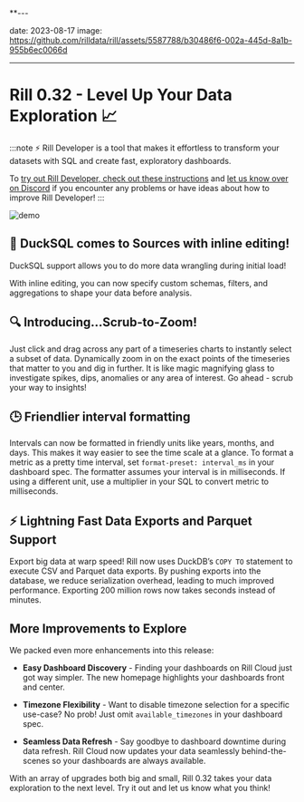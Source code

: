 **---

date: 2023-08-17
image: https://github.com/rilldata/rill/assets/5587788/b30486f6-002a-445d-8a1b-955b6ec0066d

---

# Rill 0.32 -  Level Up Your Data Exploration 📈

:::note
⚡ Rill Developer is a tool that makes it effortless to transform your datasets with SQL and create fast, exploratory dashboards.

To [try out Rill Developer, check out these instructions](../../install) and [let us know over on Discord](https://bit.ly/3bbcSl9) if you encounter any problems or have ideas about how to improve Rill Developer!
:::

![demo](https://cdn.rilldata.com/docs/release-notes/release-0.32.gif "demo")

## 🦆 DuckSQL comes to Sources with inline editing! 

DuckSQL support allows you to do more data wrangling during initial load!

With inline editing, you can now specify custom schemas, filters, and aggregations to shape your data before analysis.

## 🔍 Introducing...Scrub-to-Zoom!
Just click and drag across any part of a timeseries charts to instantly select a subset of data.
Dynamically zoom in on the exact points of the timeseries that matter to you and dig in further.
It is like magic magnifying glass to investigate spikes, dips, anomalies or any area of interest. 
Go ahead - scrub your way to insights!

## 🕒 Friendlier interval formatting 
Intervals can now be formatted in friendly units like years, months, and days. This makes it way easier to see the time scale at a glance.
To format a metric as a pretty time interval, set `format-preset: interval_ms` in your dashboard spec.
The formatter assumes your interval is in milliseconds. If using a different unit, use a multiplier in your SQL to convert metric to milliseconds.

## ⚡ Lightning Fast Data Exports and Parquet Support 

Export big data at warp speed! Rill now uses DuckDB’s `COPY TO` statement to execute CSV and Parquet data exports.
By pushing exports into the database, we reduce serialization overhead, leading to much improved performance.
Exporting 200 million rows now takes seconds instead of minutes.

## More Improvements to Explore
We packed even more enhancements into this release:

- **Easy Dashboard Discovery** - Finding your dashboards on Rill Cloud just got way simpler. The new homepage highlights your dashboards front and center.

- **Timezone Flexibility** - Want to disable timezone selection for a specific use-case? No prob! Just omit `available_timezones` in your dashboard spec.

- **Seamless Data Refresh** - Say goodbye to dashboard downtime during data refresh. Rill Cloud now updates your data seamlessly behind-the-scenes so your dashboards are always available.

With an array of upgrades both big and small, Rill 0.32 takes your data exploration to the next level. Try it out and let us know what you think!

